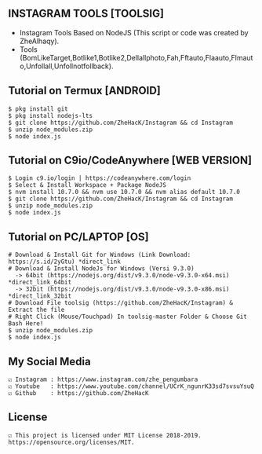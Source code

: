 ## INSTAGRAM TOOLS [TOOLSIG]
* Instagram Tools Based on NodeJS (This script or code was created by ZheAlhaqy).
* Tools (BomLikeTarget,Botlike1,Botlike2,Dellallphoto,Fah,Fftauto,Flaauto,Flmauto,Unfollall,Unfollnotfollback).

## Tutorial on Termux [ANDROID]
	$ pkg install git
	$ pkg install nodejs-lts
	$ git clone https://github.com/ZheHacK/Instagram && cd Instagram
	$ unzip node_modules.zip
	$ node index.js

## Tutorial on C9io/CodeAnywhere [WEB VERSION]
	$ Login c9.io/login | https://codeanywhere.com/login
	$ Select & Install Workspace + Package NodeJS
	$ nvm install 10.7.0 && nvm use 10.7.0 && nvm alias default 10.7.0
	$ git clone https://github.com/ZheHacK/Instagram && cd Instagram
	$ unzip node_modules.zip
	$ node index.js

## Tutorial on PC/LAPTOP [OS]
	# Download & Install Git for Windows (Link Download: https://s.id/2yGtu) *direct_link
	# Download & Install NodeJs for Windows (Versi 9.3.0)
	  -> 64bit (https://nodejs.org/dist/v9.3.0/node-v9.3.0-x64.msi) *direct_link_64bit
	  -> 32bit (https://nodejs.org/dist/v9.3.0/node-v9.3.0-x86.msi) *direct_link_32bit
	# Download File toolsig (https://github.com/ZheHacK/Instagram) & Extract the file
	# Right Click (Mouse/Touchpad) In toolsig-master Folder & Choose Git Bash Here!
	$ unzip node_modules.zip
	$ node index.js

## My Social Media
	☑ Instagram	: https://www.instagram.com/zhe_pengumbara
	☑ Youtube	: https://www.youtube.com/channel/UCrK_ngunrK33sd7svsuYsuQ
	☑ Github	: https://github.com/ZheHacK
	
## License
	☑ This project is licensed under MIT License 2018-2019. https://opensource.org/licenses/MIT.
